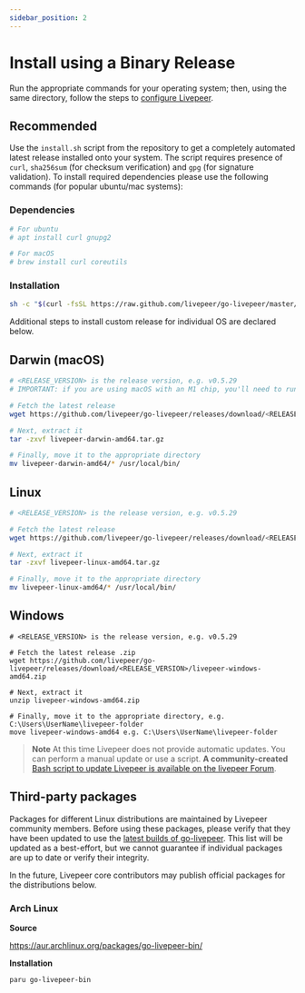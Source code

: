 ```yaml
---
sidebar_position: 2
---
```


# Install using a Binary Release

Run the appropriate commands for your operating system; then, using
the same directory, follow the steps to [configure
Livepeer](/installation/configuring-livepeer).

## Recommended

Use the `install.sh` script from the repository to get a completely
automated latest release installed onto your system. The script
requires presence of `curl`, `sha256sum` (for checksum verification)
and `gpg` (for signature validation). To install required dependencies
please use the following commands (for popular ubuntu/mac systems):

### Dependencies

```bash
# For ubuntu
# apt install curl gnupg2

# For macOS
# brew install curl coreutils
```

### Installation

```bash
sh -c "$(curl -fsSL https://raw.github.com/livepeer/go-livepeer/master/install.sh)"
```

Additional steps to install custom release for individual OS are declared below.

## Darwin (macOS)

```bash
# <RELEASE_VERSION> is the release version, e.g. v0.5.29
# IMPORTANT: if you are using macOS with an M1 chip, you'll need to run these commands using the Rosetta emulator

# Fetch the latest release
wget https://github.com/livepeer/go-livepeer/releases/download/<RELEASE_VERSION>/livepeer-darwin-amd64.tar.gz

# Next, extract it
tar -zxvf livepeer-darwin-amd64.tar.gz

# Finally, move it to the appropriate directory
mv livepeer-darwin-amd64/* /usr/local/bin/
```

## Linux

```bash
# <RELEASE_VERSION> is the release version, e.g. v0.5.29

# Fetch the latest release
wget https://github.com/livepeer/go-livepeer/releases/download/<RELEASE_VERSION>/livepeer-linux-amd64.tar.gz

# Next, extract it
tar -zxvf livepeer-linux-amd64.tar.gz

# Finally, move it to the appropriate directory
mv livepeer-linux-amd64/* /usr/local/bin/
```

## Windows

```shell
# <RELEASE_VERSION> is the release version, e.g. v0.5.29

# Fetch the latest release .zip
wget https://github.com/livepeer/go-livepeer/releases/download/<RELEASE_VERSION>/livepeer-windows-amd64.zip

# Next, extract it
unzip livepeer-windows-amd64.zip

# Finally, move it to the appropriate directory, e.g. C:\Users\UserName\livepeer-folder
move livepeer-windows-amd64 e.g. C:\Users\UserName\livepeer-folder
```

> **Note** At this time Livepeer does not provide automatic
> updates. You can perform a manual update or use a script. **A
> community-created** [Bash script to update Livepeer is available on
> the livepeer
> Forum](https://forum.livepeer.org/t/bash-script-to-update-livepeer/1513).

## Third-party packages

Packages for different Linux distributions are maintained by Livepeer
community members. Before using these packages, please verify that
they have been updated to use the [latest builds of
go-livepeer](https://github.com/livepeer/go-livepeer/releases). This
list will be updated as a best-effort, but we cannot guarantee if
individual packages are up to date or verify their integrity.

In the future, Livepeer core contributors may publish official
packages for the distributions below.

### Arch Linux
**Source**

https://aur.archlinux.org/packages/go-livepeer-bin/

**Installation**
```
paru go-livepeer-bin
```
